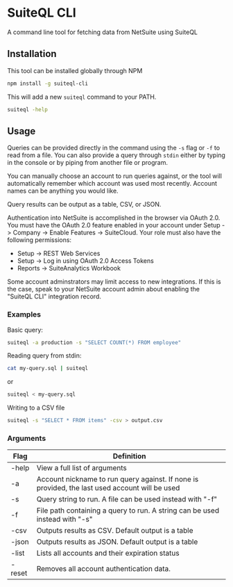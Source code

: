 # SuiteQL CLI

A command line tool for fetching data from NetSuite using SuiteQL


## Installation

This tool can be installed globally through NPM

```bash
npm install -g suiteql-cli
```

This will add a new `suiteql` command to your PATH.

```bash
suiteql -help
```

## Usage

Queries can be provided directly in the command using the `-s` flag or `-f` to read from a file. You can also provide a query through `stdin` either by typing in the console or by piping from another file or program.

You can manually choose an account to run queries against, or the tool will automatically remember which account was used most recently. Account names can be anything you would like.

Query results can be output as a table, CSV, or JSON.

Authentication into NetSuite is accomplished in the browser via OAuth 2.0. You must have the OAuth 2.0 feature enabled in your account under Setup -> Company -> Enable Features -> SuiteCloud. Your role must also have the following permissions:

- Setup -> REST Web Services
- Setup -> Log in using OAuth 2.0 Access Tokens
- Reports -> SuiteAnalytics Workbook

Some account adminstrators may limit access to new integrations. If this is the case, speak to your NetSuite account admin about enabling the "SuiteQL CLI" integration record.

### Examples

Basic query:
```bash
suiteql -a production -s "SELECT COUNT(*) FROM employee"
```

Reading query from stdin:
```bash
cat my-query.sql | suiteql
```
or 
```bash
suiteql < my-query.sql
```

Writing to a CSV file
```bash
suiteql -s "SELECT * FROM items" -csv > output.csv
```


### Arguments

| Flag   | Definition                                                                                     |
| ------ | ---------------------------------------------------------------------------------------------- |
| -help  | View a full list of arguments                                                                  |
| -a     | Account nickname to run query against. If none is provided, the last used account will be used |
| -s     | Query string to run. A file can be used instead with "-f"                                      |
| -f     | File path containing a query to run. A string can be used instead with "-s"                    |
| -csv   | Outputs results as CSV. Default output is a table                                              |
| -json  | Outputs results as JSON. Default output is a table                                             |
| -list  | Lists all accounts and their expiration status                                                 |
| -reset | Removes all account authentication data.                                                       |
